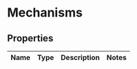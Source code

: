 # Mechanisms

## Properties
Name | Type | Description | Notes
------------ | ------------- | ------------- | -------------
